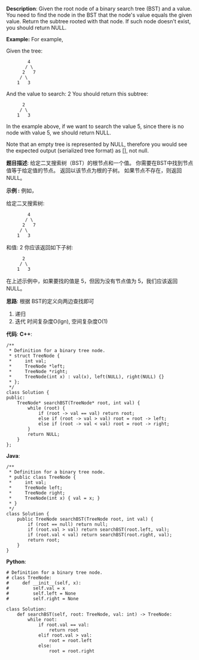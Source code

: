 __Description__:
Given the root node of a binary search tree (BST) and a value. You need to find the node in the BST that the node's value equals the given value. Return the subtree rooted with that node. If such node doesn't exist, you should return NULL.

__Example:__
For example, 

Given the tree:
```
        4
       / \
      2   7
     / \
    1   3
```
And the value to search: 2
You should return this subtree:
```
      2     
     / \   
    1   3
```
In the example above, if we want to search the value 5, since there is no node with value 5, we should return NULL.

Note that an empty tree is represented by NULL, therefore you would see the expected output (serialized tree format) as [], not null.

__题目描述__:
给定二叉搜索树（BST）的根节点和一个值。 你需要在BST中找到节点值等于给定值的节点。 返回以该节点为根的子树。 如果节点不存在，则返回 NULL。

__示例 :__
例如，

给定二叉搜索树:
```
        4
       / \
      2   7
     / \
    1   3
```
和值: 2
你应该返回如下子树:
```
      2     
     / \   
    1   3
```
在上述示例中，如果要找的值是 5，但因为没有节点值为 5，我们应该返回 NULL。

__思路__:
根据 BST的定义向两边查找即可
1. 递归
2. 迭代
时间复杂度O(lgn), 空间复杂度O(1)

__代码__:
__C++__:
```
/**
 * Definition for a binary tree node.
 * struct TreeNode {
 *     int val;
 *     TreeNode *left;
 *     TreeNode *right;
 *     TreeNode(int x) : val(x), left(NULL), right(NULL) {}
 * };
 */
class Solution {
public:
    TreeNode* searchBST(TreeNode* root, int val) {
        while (root) {
            if (root -> val == val) return root;
            else if (root -> val > val) root = root -> left;
            else if (root -> val < val) root = root -> right;
        }
        return NULL;
    }
};
```

__Java__:
```
/**
 * Definition for a binary tree node.
 * public class TreeNode {
 *     int val;
 *     TreeNode left;
 *     TreeNode right;
 *     TreeNode(int x) { val = x; }
 * }
 */
class Solution {
    public TreeNode searchBST(TreeNode root, int val) {
        if (root == null) return null;
        if (root.val > val) return searchBST(root.left, val);
        if (root.val < val) return searchBST(root.right, val);
        return root;
    }
}
```

__Python__:
```
# Definition for a binary tree node.
# class TreeNode:
#     def __init__(self, x):
#         self.val = x
#         self.left = None
#         self.right = None

class Solution:
    def searchBST(self, root: TreeNode, val: int) -> TreeNode:
        while root:
            if root.val == val:
                return root
            elif root.val > val:
                root = root.left
            else:
                root = root.right
```
